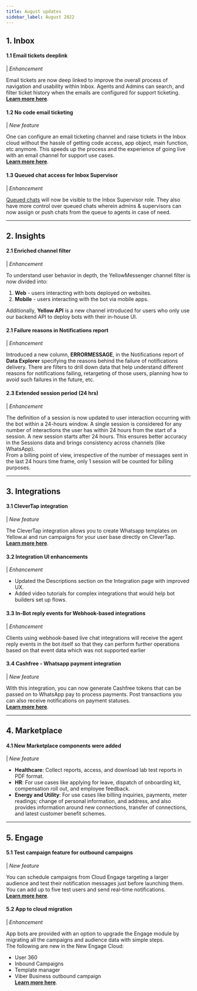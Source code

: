 ```yaml
---
title: August updates
sidebar_label: August 2022
---
```


## 1. **Inbox**

#### 1.1 Email tickets deeplink

| *Enhancement*

Email tickets are now deep linked to improve the overall process of navigation and usability within Inbox. Agents and Admins can search, and filter ticket history when the emails are configured for support ticketing.   
[**Learn more here**](https://docs.yellow.ai/docs/platform_concepts/inbox/tickets/setupandconfig#2-set-mail-forwarding). 





#### 1.2 No code email ticketing

| *New feature*


One can configure an email ticketing channel and raise tickets in the Inbox cloud without the hassle of getting code access, app object, main function, etc anymore. This speeds up the process and the experience of going live with an email channel for support use cases.   
[**Learn more here**](https://docs.yellow.ai/docs/platform_concepts/inbox/tickets/manualticket). 




#### 1.3 Queued chat access for Inbox Supervisor

| *Enhancement*

[Queued chats](https://docs.yellow.ai/docs/platform_concepts/inbox/chats/getstartedwithlivechat#13-queued-chats) will now be visible to the Inbox Supervisor role. They also have more control over queued chats wherein admins & supervisors can now assign or push chats from the queue to agents in case of need.

***

## 2. **Insights**

  

#### 2.1 Enriched channel filter

| *Enhancement*

To understand user behavior in depth, the YellowMessenger channel filter is now divided into:  
1. **Web** - users interacting with bots deployed on websites.
2. **Mobile** - users interacting with the bot via mobile apps.  

Additionally, **Yellow API** is a new channel introduced for users who only use our backend API to deploy bots with their in-house UI.

#### 2.1 Failure reasons in Notifications report

| *Enhancement*


Introduced a new column, **ERRORMESSAGE**, in the Notifications report of **Data Explorer** specifying the reasons behind the failure of notifications delivery. 
There are filters to drill down data that help understand different reasons for notifications failing, retargeting of those users, planning how to avoid such failures in the future, etc.   


#### 2.3 Extended session period (24 hrs)

| *Enhancement*


The definition of a session is now updated to user interaction occurring with the bot within a 24-hours window. A single session is considered for any number of interactions the user has within 24 hours from the start of a session. A new session starts after 24 hours. This ensures better accuracy in the Sessions data and brings consistency across channels (like WhatsApp).   
From a billing point of view, irrespective of the number of messages sent in the last 24 hours time frame, only 1 session will be counted for billing purposes.

  ---

  
  
  

## 3. **Integrations**
  
#### 3.1 CleverTap integration  

| *New feature*


The CleverTap integration allows you to create Whatsapp templates on Yellow.ai and run campaigns for your user base directly on CleverTap.   
[**Learn more here**](https://docs.yellow.ai/docs/platform_concepts/appConfiguration/clevertap). 


  
#### 3.2 Integration UI enhancements

| *Enhancement*

* Updated the Descriptions section on the Integration page with improved UX. 
* Added video tutorials for complex integrations that would help bot builders set up flows.



  
#### 3.3 In-Bot reply events for Webhook-based integrations  

| *Enhancement*


Clients using webhook-based live chat integrations will receive the agent reply events in the bot itself so that they can perform further operations based on that event data which was not supported earlier  
  
#### 3.4 Cashfree - Whatsapp payment  integration

| *New feature*


With this integration, you can now generate Cashfree tokens that can be passed on to WhatsApp pay to process payments. Post transactions you can also receive notifications on payment statuses.    
[**Learn more here**](https://docs.yellow.ai/docs/platform_concepts/appConfiguration/cashfree). 

----

## 4. **Marketplace**

  
#### 4.1 New Marketplace components were added

| *New feature*


* **Healthcare**: Collect reports, access, and download lab test reports in PDF format.
*   **HR**: For use cases like applying for leave, dispatch of onboarding kit, compensation roll out, and employee feedback.
*   **Energy and Utility**: For use cases like billing inquiries, payments, meter readings; change of personal information, and address, and also provides information around new connections, transfer of connections, and latest customer benefit schemes.

***

## 5. **Engage**

#### 5.1 Test campaign feature for outbound campaigns
    
| *New feature*

You can schedule campaigns from Cloud Engage targeting a larger audience and test their notification messages just before launching them. You can add up to five test users and send real-time notifications.   
[**Learn more here**](https://docs.yellow.ai/docs/platform_concepts/engagement/outbound/outbound-campaigns/run-campaign#7-test-campaigns-recommended). 


#### 5.2  App to cloud migration

| *Enhancement*


App bots are provided with an option to upgrade the Engage module by migrating all the campaigns and audience data with simple steps.   
The following are new in the New Engage Cloud: 
-   User 360
-   Inbound Campaigns
-   Template manager
-   Viber Business outbound campaign  
[**Learn more here**](https://docs.yellow.ai/docs/cookbooks/Upgrade_new_engage_app). 


